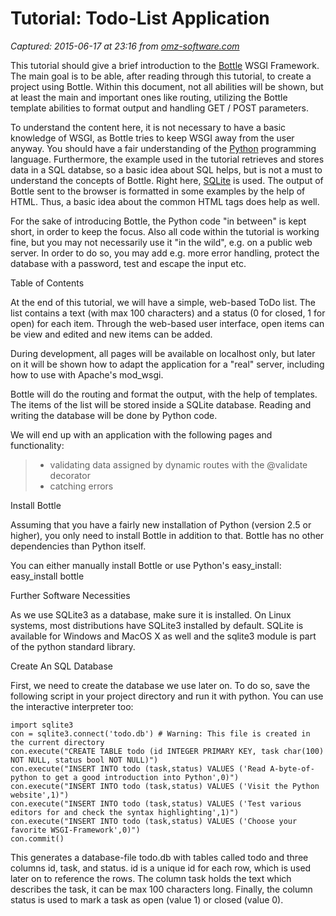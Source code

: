 # Tutorial: Todo-List Application

_Captured: 2015-06-17 at 23:16 from [omz-software.com](http://omz-software.com/pythonista/docs/ios/bottle/tutorial_app.html)_

This tutorial should give a brief introduction to the [Bottle](http://bottle.paws.org) WSGI Framework. The main goal is to be able, after reading through this tutorial, to create a project using Bottle. Within this document, not all abilities will be shown, but at least the main and important ones like routing, utilizing the Bottle template abilities to format output and handling GET / POST parameters.

To understand the content here, it is not necessary to have a basic knowledge of WSGI, as Bottle tries to keep WSGI away from the user anyway. You should have a fair understanding of the [Python](http://www.python.org) programming language. Furthermore, the example used in the tutorial retrieves and stores data in a SQL databse, so a basic idea about SQL helps, but is not a must to understand the concepts of Bottle. Right here, [SQLite](http://www.sqlite.org) is used. The output of Bottle sent to the browser is formatted in some examples by the help of HTML. Thus, a basic idea about the common HTML tags does help as well.

For the sake of introducing Bottle, the Python code "in between" is kept short, in order to keep the focus. Also all code within the tutorial is working fine, but you may not necessarily use it "in the wild", e.g. on a public web server. In order to do so, you may add e.g. more error handling, protect the database with a password, test and escape the input etc.

Table of Contents

At the end of this tutorial, we will have a simple, web-based ToDo list. The list contains a text (with max 100 characters) and a status (0 for closed, 1 for open) for each item. Through the web-based user interface, open items can be view and edited and new items can be added.

During development, all pages will be available on localhost only, but later on it will be shown how to adapt the application for a "real" server, including how to use with Apache's mod_wsgi.

Bottle will do the routing and format the output, with the help of templates. The items of the list will be stored inside a SQLite database. Reading and writing the database will be done by Python code.

We will end up with an application with the following pages and functionality:

>   * validating data assigned by dynamic routes with the @validate decorator
>   * catching errors

Install Bottle

Assuming that you have a fairly new installation of Python (version 2.5 or higher), you only need to install Bottle in addition to that. Bottle has no other dependencies than Python itself.

You can either manually install Bottle or use Python's easy_install: easy_install bottle

Further Software Necessities

As we use SQLite3 as a database, make sure it is installed. On Linux systems, most distributions have SQLite3 installed by default. SQLite is available for Windows and MacOS X as well and the sqlite3 module is part of the python standard library.

Create An SQL Database

First, we need to create the database we use later on. To do so, save the following script in your project directory and run it with python. You can use the interactive interpreter too:
    
    
    import sqlite3
    con = sqlite3.connect('todo.db') # Warning: This file is created in the current directory
    con.execute("CREATE TABLE todo (id INTEGER PRIMARY KEY, task char(100) NOT NULL, status bool NOT NULL)")
    con.execute("INSERT INTO todo (task,status) VALUES ('Read A-byte-of-python to get a good introduction into Python',0)")
    con.execute("INSERT INTO todo (task,status) VALUES ('Visit the Python website',1)")
    con.execute("INSERT INTO todo (task,status) VALUES ('Test various editors for and check the syntax highlighting',1)")
    con.execute("INSERT INTO todo (task,status) VALUES ('Choose your favorite WSGI-Framework',0)")
    con.commit()
    

This generates a database-file todo.db with tables called todo and three columns id, task, and status. id is a unique id for each row, which is used later on to reference the rows. The column task holds the text which describes the task, it can be max 100 characters long. Finally, the column status is used to mark a task as open (value 1) or closed (value 0).
